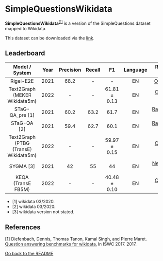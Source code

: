 # SimpleQuestionsWikidata

**SimpleQuestionsWikidata**<sup>[[1]](#myfootnote1)</sup> is a version of the SimpleQuestions dataset mapped to Wikidata. 

This dataset can be downloaded via the [link](https://github.com/askplatypus/wikidata-simplequestions). 

## Leaderboard

|      Model / System       |Year|Precision|Recall|  F1  |Language|                                          Reported by                                          |
|:-------------------------:|:---:|:-------:|:----:|:----:|:------:|:---------------------------------------------------------------------------------------------:|
|      Rigel-E2E            |2021|  68.2   | - | - |   EN   |        [Oliya et al.](https://arxiv.org/pdf/2109.05817.pdf)                     |
|      Text2Graph (MEKER Wikidata5m)  |2022|  -   | - | 61.81 ± 0.13 |   EN   |        [Chekalina et al.](https://arxiv.org/pdf/2204.10629.pdf)                     |
|      STaG-QA_pre [1]      |2021|  60.2   | 63.2 | 61.7 |   EN   |                    [Ravishankar et al.](https://arxiv.org/abs/2111.05825)                     |
|        STaG-QA [2]        |2021|  59.4   | 62.7 | 60.1 |   EN   |                    [Ravishankar et al.](https://arxiv.org/abs/2111.05825)                     |
|      Text2Graph (PTBG (TransE) Wikidata5m)  |2022|  -   | - | 59.97 ± 0.15 |   EN   |        [Chekalina et al.](https://arxiv.org/pdf/2204.10629.pdf)                     |
|         SYGMA [3]         |2021|   42    |  55  |  44  |   EN   |                    [Neelam S et al](https://arxiv.org/pdf/2109.13430.pdf)                     |
|      KEQA (TransE FB5M)  |2022|  -   | - | 40.48 ± 0.10 |   EN   |        [Chekalina et al.](https://arxiv.org/pdf/2204.10629.pdf)                     |

 * [1]  wikidata 03/2020. 
 * [2]  wikidata 03/2020. 
 * [3] wikidata version not stated.


## References
<a name="myfootnote1">[1]</a> Diefenbach, Dennis, Thomas Tanon, Kamal Singh, and Pierre Maret. [Question answering benchmarks for wikidata.](http://ceur-ws.org/Vol-1963/paper555.pdf) In ISWC 2017. 2017.

[Go back to the README](../README.md)
